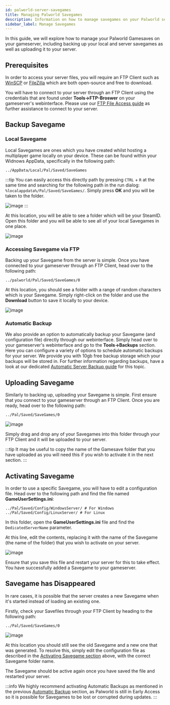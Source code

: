 ```yaml
---
id: palworld-server-savegames
title: Managing Palworld Savegames
description: Information on how to manage savegames on your Palworld server from ZAP-Hosting - ZAP-Hosting.com Documentation
sidebar_label: Manage Savegames
---
```


In this guide, we will explore how to manage your Palworld Gamesaves on your gameserver, including backing up your local and server savegames as well as uploading it to your server.

## Prerequisites

In order to access your server files, you will require an FTP Client such as [WinSCP](https://winscp.net/eng/index.php) or [FileZilla](https://filezilla-project.org/) which are both open-source and free to download.

You will have to connect to your server through an FTP Client using the credentials that are found under **Tools->FTP-Broswer** on your gameserver's webinterface. Please use our [FTP File Access guide](https://zap-hosting.com/guides/docs/gameserver-ftpaccess) as further assistance to connect to your server.


## Backup Savegame

### Local Savegame

Local Savegames are ones which you have created whilst hosting a multiplayer game locally on your device. These can be found within your Widnows AppData, specifically in the following path:
```
../AppData/Local/Pal/Saved/SaveGames
```

:::tip
You can easily access this directly path by pressing `CTRL` + `R` at the same time and searching for the following path in the run dialog: `%localappdata%/Pal/Saved/SaveGames/`. Simply press **OK** and you will be taken to the folder.

![image](https://github.com/zaphosting/docs/assets/42719082/5cdff375-57f8-4699-9985-42bcecf22218)
:::

At this location, you will be able to see a folder which will be your SteamID. Open this folder and you will be able to see all of your local Savegames in one place.

![image](https://github.com/zaphosting/docs/assets/42719082/8f36715d-7e87-45e1-b859-6ebedd18c8da)

### Accessing Savegame via FTP

Backing up your Savegame from the server is simple. Once you have connected to your gameserver through an FTP Client, head over to the following path:
```
../palworld/Pal/Saved/SaveGames/0
```

At this location, you should see a folder with a range of random characters which is your Savegame. Simply right-click on the folder and use the **Download** button to save it locally to your device.

![image](https://github.com/zaphosting/docs/assets/42719082/ca890470-450d-4962-a982-39378dfbb695)

### Automatic Backup

We also provide an option to automatically backup your Savegame (and configuration file) directly through our webinterface. Simply head over to your gameserver's webinterface and go to the **Tools->Backups** section. Here you can configure a variety of options to schedule automatic backups for your server. We provide you with 10gb free backup storage which your backups will be stored in. For further information regarding backups, have a look at our dedicated [Automatic Server Backup guide](gameserver-backups.md) for this topic.

## Uploading Savegame

Similarly to backing up, uploading your Savegame is simple. First ensure that you connect to your gameserver through an FTP Client. Once you are ready, head over to the following path:
```
../Pal/Saved/SaveGames/0
```

![image](https://screensaver01.zap-hosting.com/index.php/s/tadxngnRCJDbtTe/preview)

Simply drag and drop any of your Savegames into this folder through your FTP Client and it will be uploaded to your server.

:::tip
It may be useful to copy the name of the Gamesave folder that you have uploaded as you will need this if you wish to activate it in the next section.
:::

## Activating Savegame

In order to use a specific Savegame, you will have to edit a configuration file. Head over to the following path and find the file named **GameUserSettings.ini**:
```
../Pal/Saved/Config/WindowsServer/ # For Windows
../Pal/Saved/Config/LinuxServer/ # For Linux
```

In this folder, open the **GameUserSettings.ini** file and find the `DedicatedServerName` parameter.

At this line, edit the contents, replacing it with the name of the Savegame (the name of the folder) that you wish to activate on your server.

![image](https://screensaver01.zap-hosting.com/index.php/s/qLG2jtzFkYM6WB7/preview)

Ensure that you save this file and restart your server for this to take effect. You have successfully added a Savegame to your gameserver.

## Savegame has Disappeared

In rare cases, it is possible that the server creates a new Savegame when it's started instead of loading an existing one.

Firstly, check your Savefiles through your FTP Client by heading to the following path:
```
../Pal/Saved/SaveGames/0
```

![image](https://screensaver01.zap-hosting.com/index.php/s/wYQ42Aein5y6Z6j/preview)

At this location you should still see the old Savegame and a new one that was generated. To resolve this, simply edit the configuration file as described in the [Activating Savegame section](#activating-savegame) above, with the correct Savegame folder name.

The Savegame should be active again once you have saved the file and restarted your server.

:::info
We highly recommend activating Automatic Backups as mentioned in the previous [Automatic Backup](#automatic-backup) section, as Palworld is still in Early Access so it is possible for Savegames to be lost or corrupted during updates.
:::